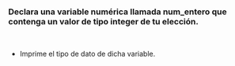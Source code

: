
### Declara una variable numérica llamada num_entero que contenga un valor de tipo integer de tu elección.
<br>

* Imprime el tipo de dato de dicha variable.